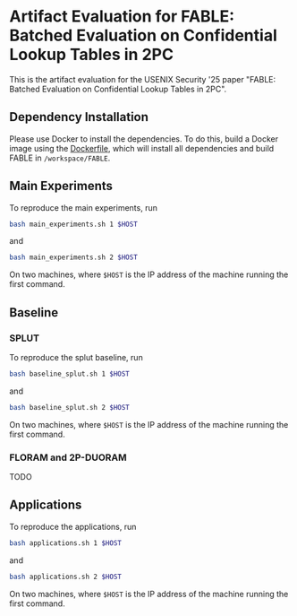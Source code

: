 # Artifact Evaluation for FABLE: Batched Evaluation on Confidential Lookup Tables in 2PC

This is the artifact evaluation for the USENIX Security '25 paper "FABLE: Batched Evaluation on Confidential Lookup Tables in 2PC". 

## Dependency Installation

Please use Docker to install the dependencies. To do this, build a Docker image using the [Dockerfile](./Dockerfile), which will install all dependencies and build FABLE in `/workspace/FABLE`. 

## Main Experiments

To reproduce the main experiments, run 
```bash
bash main_experiments.sh 1 $HOST
```
and
```bash
bash main_experiments.sh 2 $HOST
```
On two machines, where `$HOST` is the IP address of the machine running the first command. 

## Baseline

### SPLUT

To reproduce the splut baseline, run 
```bash
bash baseline_splut.sh 1 $HOST
```
and
```bash
bash baseline_splut.sh 2 $HOST
```
On two machines, where `$HOST` is the IP address of the machine running the first command. 

### FLORAM and 2P-DUORAM

TODO

## Applications

To reproduce the applications, run 
```bash
bash applications.sh 1 $HOST
```
and
```bash
bash applications.sh 2 $HOST
```
On two machines, where `$HOST` is the IP address of the machine running the first command. 